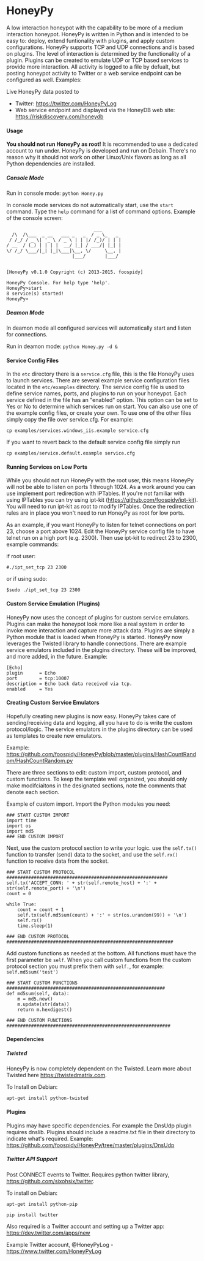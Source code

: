 HoneyPy
=======

A low interaction honeypot with the capability to be more of a medium interaction honeypot. HoneyPy is written in Python and is intended to be easy to: deploy, extend funtionality with plugins, and apply custom configurations. HoneyPy supports TCP and UDP connections and is based on plugins. The level of interaction is determined by the functionality of a plugin. Plugins can be created to emulate UDP or TCP based services to provide more interaction. All activity is logged to a file by defualt, but posting honeypot activity to Twitter or a web service endpoint can be configured as well. Examples:  

Live HoneyPy data posted to 
- Twitter: https://twitter.com/HoneyPyLog
- Web service endpoint and displayed via the HoneyDB web site: https://riskdiscovery.com/honeydb

#### Usage
**You should not run HoneyPy as root!** It is recommended to use a dedicated account to run under. HoneyPy is developed and run on Debain. There's no reason why it should not work on other Linux/Unix flavors as long as all Python dependencies are installed.

##### Console Mode
Run in console mode: `python Honey.py`

In console mode services do not automatically start, use the `start` command. Type the `help` command for a list of command options. Example of the console screen:

```
                                ___       
  /\  /\___  _ __   ___ _   _  / _ \_   _ 
 / /_/ / _ \| '_ \ / _ \ | | |/ /_)/ | | |
/ __  / (_) | | | |  __/ |_| / ___/| |_| |
\/ /_/ \___/|_| |_|\___|\__, \/     \__, |
                        |___/       |___/ 


[HoneyPy v0.1.0 Copyright (c) 2013-2015. foospidy]

HoneyPy Console. For help type 'help'.
HoneyPy>start
8 service(s) started!
HoneyPy>
```

##### Deamon Mode

In deamon mode all configured services will automatically start and listen for connections.

Run in deamon mode: `python Honey.py -d &`

#### Service Config Files
In the `etc` directory there is a `service.cfg` file, this is the file HoneyPy uses to launch services. There are several example service configuration files located in the `etc/examples` directory. The service config file is used to define service names, ports, and plugins to run on your honeypot. Each service defined in the file has an "enabled" option. This option can be set to Yes or No to determine which services run on start. You can also use one of the example config files, or create your own. To use one of the other files simply copy the file over service.cfg. For example:

`cp examples/services.windows_iis.example service.cfg`

If you want to revert back to the default service config file simply run

`cp examples/service.default.example service.cfg`

#### Running Services on Low Ports
While you should not run HoneyPy with the root user, this means HoneyPy will not be able to listen on ports 1 through 1024. As a work around you can use implement port redirection with IPTables. If you're not familiar with using IPTables you can try using ipt-kit (https://github.com/foospidy/ipt-kit). You will need to run ipt-kit as root to modify IPTables. Once the redirection rules are in place you won't need to run HoneyPy as root for low ports.

As an example, if you want HoneyPy to listen for telnet connections on port 23, choose a port above 1024. Edit the HoneyPy service config file to have telnet run on a high port (e.g. 2300). Then use ipt-kit to redirect 23 to 2300, example commands:

if root user:

`#./ipt_set_tcp 23 2300`

or if using sudo:

`$sudo ./ipt_set_tcp 23 2300`

#### Custom Service Emulation (Plugins)
HoneyPy now uses the concept of plugins for custom service emulators. Plugins can make the honeypot look more like a real system in order to invoke more interaction and capture more attack data. Plugins are simply a Python module that is loaded when HoneyPy is started. HoneyPy now leverages the Twisted library to handle connections. There are example service emulators included in the plugins directory. These will be improved, and more added, in the future. Example:

```
[Echo]
plugin      = Echo
port        = tcp:10007
description = Echo back data received via tcp.
enabled     = Yes
```

#### Creating Custom Service Emulators
Hopefully creating new plugins is now easy. HoneyPy takes care of sending/receiving data and logging, all you have to do is write the custom protocol/logic. The service emulators in the plugins directory can be used as templates to create new emulators.

Example:
https://github.com/foospidy/HoneyPy/blob/master/plugins/HashCountRandom/HashCountRandom.py

There are three sections to edit: custom import, custom protocol, and custom functions. To keep the template well organized, you should only make modifciaitons in the designated sections, note the comments that denote each section.

Example of custom import. Import the Python modules you need:
```
### START CUSTOM IMPORT
import time
import os
import md5
### END CUSTOM IMPORT
```

Next, use the custom protocol section to write your logic. use the `self.tx()` function to transfer (send) data to the socket, and use the `self.rx()` function to receive data from the socket.

```
### START CUSTOM PROTOCOL ###########################################################
self.tx('ACCEPT_CONN: ' + str(self.remote_host) + ':' + str(self.remote_port) + '\n')
count = 0

while True:
	count = count + 1
	self.tx(self.md5sum(count) + ':' + str(os.urandom(99)) + '\n')
	self.rx()
	time.sleep(1)

### END CUSTOM PROTOCOL #############################################################
```

Add custom functions as needed at the bottom. All functions must have the first parameter be `self`. When you call custom functions from the custom protocol section you must prefix them with `self.`, for example: `self.md5sum('test')`

```
### START CUSTOM FUNCTIONS ##########################################################
def md5sum(self, data):
	m = md5.new()
	m.update(str(data))
	return m.hexdigest()

### END CUSTOM FUNCTIONS ############################################################
```

#### Dependencies

##### Twisted
HoneyPy is now completely dependent on the Twisted. Learn more about Twisted here https://twistedmatrix.com.

To Install on Debian:

`apt-get install python-twisted`

#### Plugins
Plugins may have specific dependencies. For example the DnsUdp plugin requires dnslib. Plugins should include a readme.txt file in their directory to indicate what's required. Example: https://github.com/foospidy/HoneyPy/tree/master/plugins/DnsUdp

##### Twitter API Support
Post CONNECT events to Twitter. Requires python twitter library, https://github.com/sixohsix/twitter. 

To install on Debian:

`apt-get install python-pip`

`pip install twitter`

Also required is a Twitter account and setting up a Twitter app:
https://dev.twitter.com/apps/new

Example Twitter account, @HoneyPyLog - https://www.twitter.com/HoneyPyLog
